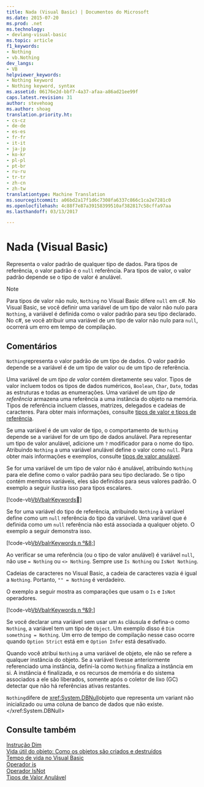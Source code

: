 ```yaml
---
title: Nada (Visual Basic) | Documentos do Microsoft
ms.date: 2015-07-20
ms.prod: .net
ms.technology:
- devlang-visual-basic
ms.topic: article
f1_keywords:
- Nothing
- vb.Nothing
dev_langs:
- VB
helpviewer_keywords:
- Nothing keyword
- Nothing keyword, syntax
ms.assetid: 06176e2d-bbf7-4a37-afaa-a86ad21ee99f
caps.latest.revision: 31
author: stevehoag
ms.author: shoag
translation.priority.ht:
- cs-cz
- de-de
- es-es
- fr-fr
- it-it
- ja-jp
- ko-kr
- pl-pl
- pt-br
- ru-ru
- tr-tr
- zh-cn
- zh-tw
translationtype: Machine Translation
ms.sourcegitcommit: a06bd2a17f1d6c7308fa6337c866c1ca2e7281c0
ms.openlocfilehash: 4c88f7e87a39158399510af382817c58cffa97aa
ms.lasthandoff: 03/13/2017

---
```

# <a name="nothing-visual-basic"></a>Nada (Visual Basic)
Representa o valor padrão de qualquer tipo de dados. Para tipos de referência, o valor padrão é o `null` referência. Para tipos de valor, o valor padrão depende se o tipo de valor é anulável.  
  
> [!NOTE]
>  Para tipos de valor não nulo, `Nothing` no Visual Basic difere `null` em c#. No Visual Basic, se você definir uma variável de um tipo de valor não nulo para `Nothing`, a variável é definida como o valor padrão para seu tipo declarado. No c#, se você atribuir uma variável de um tipo de valor não nulo para `null`, ocorrerá um erro em tempo de compilação.  
  
## <a name="remarks"></a>Comentários  
 `Nothing`representa o valor padrão de um tipo de dados. O valor padrão depende se a variável é de um tipo de valor ou de um tipo de referência.  
  
 Uma variável de um *tipo de valor* contém diretamente seu valor. Tipos de valor incluem todos os tipos de dados numéricos, `Boolean`, `Char`, `Date`, todas as estruturas e todas as enumerações. Uma variável de um *tipo de referência* armazena uma referência a uma instância do objeto na memória. Tipos de referência incluem classes, matrizes, delegados e cadeias de caracteres. Para obter mais informações, consulte [tipos de valor e tipos de referência](../../visual-basic/programming-guide/language-features/data-types/value-types-and-reference-types.md).  
  
 Se uma variável é de um valor de tipo, o comportamento de `Nothing` depende se a variável for de um tipo de dados anulável. Para representar um tipo de valor anulável, adicione um `?` modificador para o nome do tipo. Atribuindo `Nothing` a uma variável anulável define o valor como `null`. Para obter mais informações e exemplos, consulte [tipos de valor anulável](../../visual-basic/programming-guide/language-features/data-types/nullable-value-types.md).  
  
 Se for uma variável de um tipo de valor não é anulável, atribuindo `Nothing` para ele define como o valor padrão para seu tipo declarado. Se o tipo contém membros variáveis, eles são definidos para seus valores padrão. O exemplo a seguir ilustra isso para tipos escalares.  
  
 [!code-vb[VbVbalrKeywords&#7;](../../visual-basic/language-reference/codesnippet/VisualBasic/nothing_1.vb)]  
  
 Se for uma variável do tipo de referência, atribuindo `Nothing` à variável define como um `null` referência do tipo da variável. Uma variável que é definida como um `null` referência não está associada a qualquer objeto. O exemplo a seguir demonstra isso.  
  
 [!code-vb[VbVbalrKeywords n º&8;](../../visual-basic/language-reference/codesnippet/VisualBasic/nothing_2.vb)]  
  
 Ao verificar se uma referência (ou o tipo de valor anulável) é variável `null`, não use `= Nothing` ou `<> Nothing`. Sempre use `Is Nothing` ou `IsNot Nothing`.  
  
 Cadeias de caracteres no Visual Basic, a cadeia de caracteres vazia é igual a `Nothing`. Portanto, `"" = Nothing` é verdadeiro.  
  
 O exemplo a seguir mostra as comparações que usam o `Is` e `IsNot` operadores.  
  
 [!code-vb[VbVbalrKeywords n º&9;](../../visual-basic/language-reference/codesnippet/VisualBasic/nothing_3.vb)]  
  
 Se você declarar uma variável sem usar um `As` cláusula e defina-o como `Nothing`, a variável tem um tipo de `Object`. Um exemplo disso é `Dim something = Nothing`. Um erro de tempo de compilação nesse caso ocorre quando `Option Strict` está em e `Option Infer` está desativado.  
  
 Quando você atribui `Nothing` a uma variável de objeto, ele não se refere a qualquer instância do objeto. Se a variável tivesse anteriormente referenciado uma instância, defini-la como `Nothing` finaliza a instância em si. A instância é finalizada, e os recursos de memória e do sistema associados a ele são liberados, somente após o coletor de lixo (GC) detectar que não há referências ativas restantes.  
  
 `Nothing`difere de <xref:System.DBNull>objeto que representa um variant não inicializado ou uma coluna de banco de dados que não existe.</xref:System.DBNull>  
  
## <a name="see-also"></a>Consulte também  
 [Instrução Dim](../../visual-basic/language-reference/statements/dim-statement.md)   
 [Vida útil do objeto: Como os objetos são criados e destruídos](../../visual-basic/programming-guide/language-features/objects-and-classes/object-lifetime-how-objects-are-created-and-destroyed.md)   
 [Tempo de vida no Visual Basic](../../visual-basic/programming-guide/language-features/declared-elements/lifetime.md)   
 [Operador is](../../visual-basic/language-reference/operators/is-operator.md)   
 [Operador IsNot](../../visual-basic/language-reference/operators/isnot-operator.md)   
 [Tipos de Valor Anulável](../../visual-basic/programming-guide/language-features/data-types/nullable-value-types.md)

